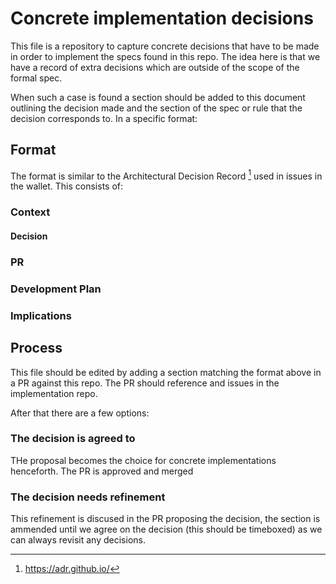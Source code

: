 # Concrete implementation decisions

This file is a repository to capture concrete decisions that have to be made in
order to implement the specs found in this repo. The idea here is that we have a
record of extra decisions which are outside of the scope of the formal spec.

When such a case is found a section should be added to this document outlining
the decision made and the section of the spec or rule that the decision
corresponds to. In a specific format:

## Format

The format is similar to the Architectural Decision Record [^1] used in issues
in the wallet. This consists of:

### Context


<!-- WHEN PROPOSED
A few sentences outlining the decision to be made and the section of the spec
the decision relates to.
Give any elements that help understanding where this issue comes from. Leave no
room for suggestions or implicit deduction.
-->


#### Decision

<!-- WHEN PROPOSED
Give details about the architectural decision and what it is doing. Be
extensive: use schemas and references when possible.
-->

### PR

<!-- WHEN IN PROGRESS
List of all PRs related to this ticket including the PR proposing the decision.

e.g.

| Number                                       | Base            |
| ---                                          | ---             |
| https://github.com/some/other-repo/issues/14 | `develop`       |
| #42                                          | `release/2.0.0` |
-->


### Development Plan

<!-- WHEN IN PROGRESS If the proposal is non trivial add details of intended
implementation in the form of a TODO list, explain how the ticket is going to be
tackled and how you intend to proceed.

e.g.

- [ ] I intend to extend the existing handlers and use the wallet layer to implement
  the necessary steps.

- [ ] I plan on testing the endpoint by adding a few integration scenarios
-->

### Implications

<!-- WHEN CLOSED Any ongoing implications of this decision might have in future.
In some cases the decision made will warrant further work later or has
ramifications for the future that should be recorded here. e.g.

- Turns out the wallet layer wasn't implemented at all so this has to be done as an extra step.
- Integration tests are running but now takes an unexpected long time. I'll open a ticket to investigate
  this regression.
-->


## Process

This file should be edited by adding a section matching the format above in a PR
against this repo. The PR should reference and issues in the implementation repo.


After that there are a few options:


### The decision is agreed to

THe proposal becomes the choice for concrete implementations henceforth. The PR
is approved and merged


### The decision needs refinement

This refinement is discused in the PR proposing the decision, the section is
ammended until we agree on the decision (this should be timeboxed) as we can
always revisit any decisions.

[^1]: https://adr.github.io/
